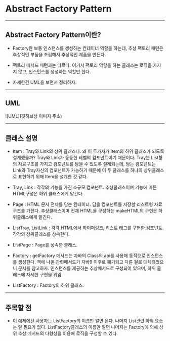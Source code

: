 # Abstract Factory Pattern
***

## Abstract Factory Pattern이란?

* Factory란 보통 인스턴스를 생성하는 컨테이너 역할을 하는데, 추상 팩토리 패턴은
추상적인 부품을 조립해서 추상적인 제품을 만든다.

* 팩토리 메서드 패턴과는 다르다. 여기서 팩토리 역할을 하는 클래스는 로직을 가지지 않고, 인스턴스를 생성하는 역할만 한다.

* 자세한건 UML을 보면서 정리하자.
***
## UML

![UML](깃허브상 이미지 주소)

***

## 클래스 설명

* Item : Tray와 Link의 상위 클래스다. 왜 이 두가지가 Item의 하위 클래스가 되도록 설계했을까?
Tray와 Link가 동등한 레벨의 컴포넌트이기 때문이다. Tray는 List형의 자료구조를 가지고 컴포넌트를 담을 수 있도록 설계되는데,
담는 컴포넌트는 Link와 Tray자신의 컴포넌트가 가능하기 때문에 이 두 클래스를 하나의 상위클래스로 표현하기 위해 Item을 설계한 것 같다.

* Tray, Link : 각각의 기능을 가진 소규모 컴포넌트. 추상클래스이며 기능에 따른 HTML구성은 하위 클래스에게 맡긴다.
* Page : HTML 문서 전체를 담는 컨테이너. 담을 컴포넌트를 저장할 리스트형 자료구조를 가진다. 추상클래스이며 전체 HTML을 구성하는 makeHTML의 구현은 하위클래스에게 맡긴다.

* ListTray, ListLink : 각각 HTML에서 하이퍼링크, 리스트 태그를 구현한 컴포넌트.  각각의 상위클래스를 상속한다.
* ListPage : Page를 상속한 클래스.

* Factory : getFactory 메서드는 자바의 Class의 api를 사용해 동적으로 인스턴스를 생성한다.
책에 나온 관련메서드가 자바9 이후로 폐기되고 다른 걸로 대체되었으니 문서를 참고하자.
 인스턴스를 제공하는 추상메서드로 구성되어 있으며, 하위 클래스에 자세한 구현을 위임.
 
* ListFactory : Factory의 하위 클래스.

***

## 주목할 점

* 이 예제에선 사용자는 ListFactory의 이름만 알면 된다. 나머지 List관련 하위 요소는 알 필요가 없다.
ListFactory클래스의 이름만 알면 나머지는 Factory에 의해 상위 추상 메서드의 다형성을 이용해 로직을 구성할 수 있다.



